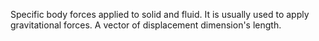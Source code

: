 Specific body forces applied to solid and fluid.
 It is usually used to apply gravitational forces.
 A vector of displacement dimension's length.

